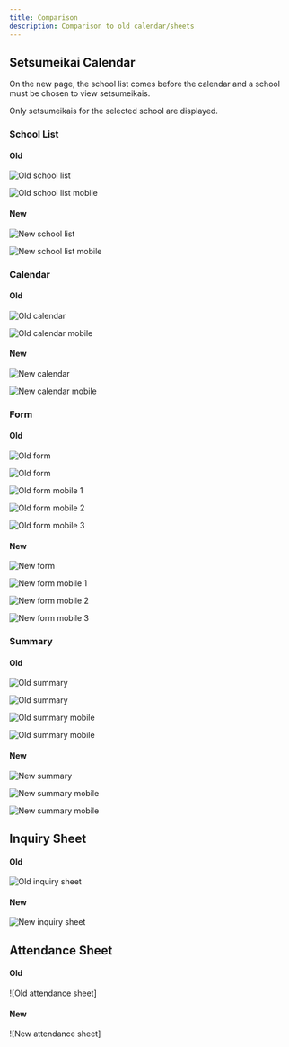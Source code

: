 ```yaml
---
title: Comparison
description: Comparison to old calendar/sheets
---
```


## Setsumeikai Calendar

On the new page, the school list comes before the calendar and a school must be chosen to view setsumeikais.

Only setsumeikais for the selected school are displayed.

### School List

#### Old

![Old school list](../../../../public/old_school_list.png)

![Old school list mobile](../../../../public/old_school_list_mobile.png)

#### New

![New school list](../../../../public/new_school_list.png)

![New school list mobile](../../../../public/new_school_list_mobile.png)

### Calendar

#### Old

![Old calendar](../../../../public/old_calendar.png)

![Old calendar mobile](../../../../public/old_calendar_mobile.png)

#### New

![New calendar](../../../../public/new_calendar.png)

![New calendar mobile](../../../../public/new_calendar_mobile.png)

### Form

#### Old

![Old form](../../../../public/old_form_1.png)

![Old form](../../../../public/old_form_2.png)

![Old form mobile 1](../../../../public/old_form_mobile_1.png)

![Old form mobile 2](../../../../public/old_form_mobile_2.png)

![Old form mobile 3](../../../../public/old_form_mobile_3.png)

#### New

![New form](../../../../public/new_form.png)

![New form mobile 1](../../../../public/new_form_mobile_1.png)

![New form mobile 2](../../../../public/new_form_mobile_2.png)

![New form mobile 3](../../../../public/new_form_mobile_3.png)

### Summary

#### Old

![Old summary](../../../../public/old_summary_1.png)

![Old summary](../../../../public/old_summary_2.png)

![Old summary mobile](../../../../public/old_summary_mobile_1.png)

![Old summary mobile](../../../../public/old_summary_mobile_2.png)

#### New

![New summary](../../../../public/new_summary.png)

![New summary mobile](../../../../public/new_summary_mobile_1.png)

![New summary mobile](../../../../public/new_summary_mobile_2.png)

## Inquiry Sheet

#### Old

![Old inquiry sheet](../../../../public/old_sheet.png)

#### New

![New inquiry sheet](../../../../public/new_sheet.png)

## Attendance Sheet

#### Old

![Old attendance sheet]

#### New

![New attendance sheet]
